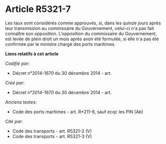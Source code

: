 # Article R5321-7

Les taux sont considérés comme approuvés, si, dans les quinze jours après leur transmission au commissaire du Gouvernement,
celui-ci n'a pas fait connaître son opposition. L'opposition du commissaire du Gouvernement, est levée de plein droit un mois
après avoir été formulée, si elle n'a pas été confirmée par le ministre chargé des ports maritimes.

**Liens relatifs à cet article**

_Codifié par_:

  - Décret n°2014-1670 du 30 décembre 2014 - art.

_Créé par_:

  - Décret n°2014-1670 du 30 décembre 2014 - art.

_Anciens textes_:

  - Code des ports maritimes - art. R*211-6, sauf ecqc les PIN  (Ab)

_Cité par_:

  - Code des transports - art. R5321-2 (V)
  - Code des transports - art. R5321-3 (V)
